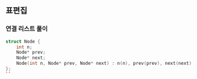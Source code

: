 ## 표편집

### 연결 리스트 풀이
```c++
struct Node {
    int n;
    Node* prev;
    Node* next;
    Node(int n, Node* prev, Node* next) : n(n), prev(prev), next(next) {}
};
``

